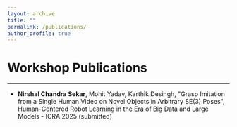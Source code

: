 ```yaml
---
layout: archive
title: ""
permalink: /publications/
author_profile: true
---
```


# Workshop Publications
---

- **Nirshal Chandra Sekar**, Mohit Yadav, Karthik Desingh, "Grasp Imitation from a Single Human Video on Novel Objects in Arbitrary SE(3) Poses", Human-Centered Robot Learning in the Era of Big Data and Large Models - ICRA 2025 (submitted)